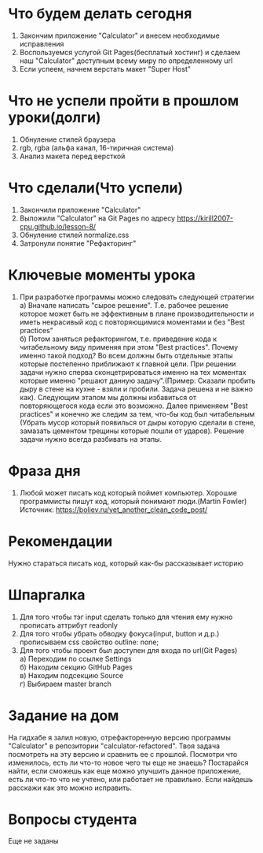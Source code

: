 # Что будем делать сегодня
1) Закончим приложение "Calculator" и внесем необходимые исправления
2) Воспользуемся услугой Git Pages(бесплатый хостинг) и сделаем наш "Calculator" доступным всему миру по определенному url
3) Если успеем, начнем верстать макет "Super Host"

# Что не успели пройти в прошлом уроки(долги)
1) Обнуление стилей браузера
2) rgb, rgba (альфа канал, 16-тиричная система)
3) Анализ макета перед версткой

# Что сделали(Что успели)
1) Закончили приложение "Calculator"
2) Выложили "Calculator" на Git Pages по адресу https://kirill2007-cpu.github.io/lesson-8/
3) Обнуление стилей normalize.css
4) Затронули понятие "Рефакторинг"

# Ключевые моменты урока
1) При разработке программы можно следовать следующей стратегии <br/>
    а) Вначале написать "сырое решение". Т.е. рабочее решение которое может быть не эффективным в плане производительности и иметь некрасивый код с повторяющимися моментами и без "Best practices" <br/>
    б) Потом заняться рефакторингом, т.е. приведение кода к читабельному виду применяя при этом "Best practices".
 Почему именно такой подход? Во всем должны быть отдельные этапы которые постепенно приближают к главной цели. При решении задачи нужно сперва сконцетрироваться именно на тех моментах которые именно "решают данную задачу".(Пример: Сказали пробить дыру в стене на кухне - взяли и пробили. Задача решена и не важно как). Следующим этапом мы должны избавиться от повторяющегося кода если это возможно. Далее применяем "Best practices" и конечно же следим за тем, что-бы код был читабельным (Убрать мусор который появилься от дыры которую сделали в стене, замазать цементом трещины которые пошли от ударов). Решение задачи нужно всегда разбивать на этапы. <br/>
 
 # Фраза дня
 1) Любой может писать код который поймет компьютер. Хорошие программисты пишут код, который понимают люди.(Martin Fowler)
 Источник: https://boliev.ru/yet_another_clean_code_post/
 
 # Рекомендации
 Нужно стараться писать код, который как-бы рассказывает историю
 
 # Шпаргалка
 1) Для того чтобы тэг input  сделать только для чтения ему нужно прописать аттрибут readonly
 2) Для того чтобы убрать обводку фокуса(input, button  и д.р.) прописываем css свойство outline: none;
 3) Для того чтобы проект был доступен для входа по url(Git Pages) <br/>
  а) Переходим по ссылке Settings <br/>
  б) Находим секцию GitHub Pages <br/>
  в) Находим подсекцию Source <br/>
  г) Выбираем master branch <br/>
  
# Задание на дом
На гидхабе я залил новую, отрефакторенную версию программы "Calculator" в репозитории "calculator-refactored". Твоя задача посмотреть на эту версию и сравнить ее с прошлой. Посмотри что изменилось, есть ли что-то новое чего ты еще не знаешь? Постарайся найти, если сможешь как еще можно улучшить данное приложение, есть ли что-то что не учтено, или работает не правильно. Если найдешь расскажи как это можно исправить.

# Вопросы студента
Еще не заданы
